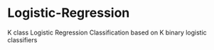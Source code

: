 # Logistic-Regression
K class Logistic Regression Classification based on K binary logistic classifiers
